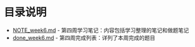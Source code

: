 # 目录说明

- [NOTE_week6.md](https://github.com/dekeshile/algorithm010/blob/master/Week06/NOTE_week6.md)     -    第四周学习笔记：内容包括学习整理的笔记和做题笔记
- [done_week6.md](https://github.com/dekeshile/algorithm010/blob/master/Week06/done_week6.md)     -    第四周完成列表：详列了本周完成的题目

  

  
